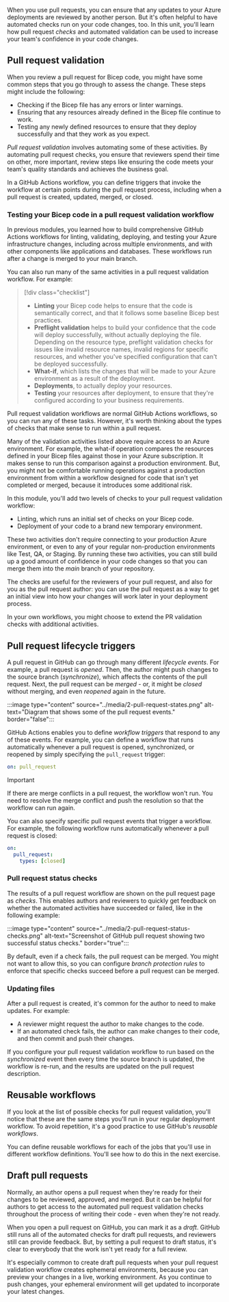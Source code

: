 When you use pull requests, you can ensure that any updates to your Azure deployments are reviewed by another person. But it's often helpful to have automated checks run on your code changes, too. In this unit, you'll learn how pull request *checks* and automated validation can be used to increase your team's confidence in your code changes.

## Pull request validation

When you review a pull request for Bicep code, you might have some common steps that you go through to assess the change. These steps might include the following:

- Checking if the Bicep file has any errors or linter warnings.
- Ensuring that any resources already defined in the Bicep file continue to work.
- Testing any newly defined resources to ensure that they deploy successfully and that they work as you expect.

*Pull request validation* involves automating some of these activities. By automating pull request checks, you ensure that reviewers spend their time on other, more important, review steps like ensuring the code meets your team's quality standards and achieves the business goal.

In a GitHub Actions workflow, you can define triggers that invoke the workflow at certain points during the pull request process, including when a pull request is created, updated, merged, or closed.

### Testing your Bicep code in a pull request validation workflow

In previous modules, you learned how to build comprehensive GitHub Actions workflows for linting, validating, deploying, and testing your Azure infrastructure changes, including across multiple environments, and with other components like applications and databases. These workflows run after a change is merged to your main branch.

You can also run many of the same activities in a pull request validation workflow. For example:

> [!div class="checklist"]
>
> * **Linting** your Bicep code helps to ensure that the code is semantically correct, and that it follows some baseline Bicep best practices.
> * **Preflight validation** helps to build your confidence that the code will deploy successfully, without actually deploying the file. Depending on the resource type, preflight validation checks for issues like invalid resource names, invalid regions for specific resources, and whether you've specified configuration that can't be deployed successfully.
> * **What-if**, which lists the changes that will be made to your Azure environment as a result of the deployment.
> * **Deployments**, to actually deploy your resources.
> * **Testing** your resources after deployment, to ensure that they're configured according to your business requirements.

Pull request validation workflows are normal GitHub Actions workflows, so you can run any of these tasks. However, it's worth thinking about the types of checks that make sense to run within a pull request.

Many of the validation activities listed above require access to an Azure environment. For example, the what-if operation compares the resources defined in your Bicep files against those in your Azure subscription. It makes sense to run this comparison against a production environment. But, you might not be comfortable running operations against a production environment from within a workflow designed for code that isn't yet completed or merged, because it introduces some additional risk.

In this module, you'll add two levels of checks to your pull request validation workflow:

- Linting, which runs an initial set of checks on your Bicep code.
- Deployment of your code to a brand new temporary environment.

These two activities don't require connecting to your production Azure environment, or even to any of your regular non-production environments like Test, QA, or Staging. By running these two activities, you can still build up a good amount of confidence in your code changes so that you can merge them into the *main* branch of your repository.

The checks are useful for the reviewers of your pull request, and also for you as the pull request author: you can use the pull request as a way to get an initial view into how your changes will work later in your deployment process.

In your own workflows, you might choose to extend the PR validation checks with additional activities.

## Pull request lifecycle triggers

A pull request in GitHub can go through many different *lifecycle events*. For example, a pull request is *opened*. Then, the author might push changes to the source branch (*synchronize*), which affects the contents of the pull request. Next, the pull request can be *merged* - or, it might be *closed* without merging, and even *reopened* again in the future.

:::image type="content" source="../media/2-pull-request-states.png" alt-text="Diagram that shows some of the pull request events." border="false":::

GitHub Actions enables you to define *workflow triggers* that respond to any of these events. For example, you can define a workflow that runs automatically whenever a pull request is opened, synchronized, or reopened by simply specifying the `pull_request` trigger:

```yaml
on: pull_request
```

> [!IMPORTANT]
> If there are merge conflicts in a pull request, the workflow won't run. You need to resolve the merge conflict and push the resolution so that the workflow can run again.

You can also specify specific pull request events that trigger a workflow. For example, the following workflow runs automatically whenever a pull request is closed:

```yaml
on:
  pull_request:
    types: [closed]
```

###	Pull request status checks

The results of a pull request workflow are shown on the pull request page as *checks*. This enables authors and reviewers to quickly get feedback on whether the automated activities have succeeded or failed, like in the following example:

:::image type="content" source="../media/2-pull-request-status-checks.png" alt-text="Screenshot of GitHub pull request showing two successful status checks." border="true":::

By default, even if a check fails, the pull request can be merged. You might not want to allow this, so you can configure *branch protection rules* to enforce that specific checks succeed before a pull request can be merged.

### Updating files

After a pull request is created, it's common for the author to need to make updates. For example:

- A reviewer might request the author to make changes to the code.
- If an automated check fails, the author can make changes to their code, and then commit and push their changes.

If you configure your pull request validation workflow to run based on the *synchronized* event then every time the source branch is updated, the workflow is re-run, and the results are updated on the pull request description.

## Reusable workflows

If you look at the list of possible checks for pull request validation, you'll notice that these are the same steps you'll run in your regular deployment workflow. To avoid repetition, it's a good practice to use GitHub's *reusable workflows*.

You can define reusable workflows for each of the jobs that you'll use in different workflow definitions. You'll see how to do this in the next exercise.

## Draft pull requests

Normally, an author opens a pull request when they're ready for their changes to be reviewed, approved, and merged. But it can be helpful for authors to get access to the automated pull request validation checks throughout the process of writing their code - even when they're not ready.

When you open a pull request on GitHub, you can mark it as a *draft*. GitHub still runs all of the automated checks for draft pull requests, and reviewers still can provide feedback. But, by setting a pull request to draft status, it's clear to everybody that the work isn't yet ready for a full review.

It's especially common to create draft pull requests when your pull request validation workflow creates ephemeral environments, because you can preview your changes in a live, working environment. As you continue to push changes, your ephemeral environment will get updated to incorporate your latest changes.
